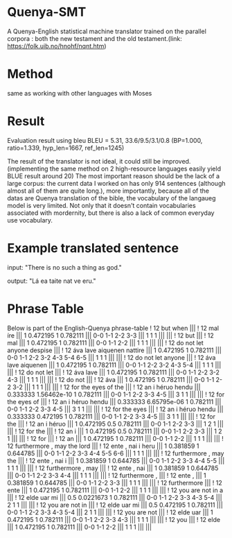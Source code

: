 # Quenya-SMT
A Quenya-English statistical machine translator trained on the parallel corpora : both the new testament and the old testament.(link: https://folk.uib.no/hnohf/nqnt.htm)

# Method
same as working with other languages with Moses

# Result
Evaluation result using bleu
BLEU = 5.31, 33.6/9.5/3.1/0.8 (BP=1.000, ratio=1.339, hyp_len=1667, ref_len=1245)

The result of the translator is not ideal, it could still be improved.(implementing the same method on 2 high-resource languages easily yield BLUE result around 20)
The most important reason should be the lack of a large corpus: the current data I worked on has only 914 sentences (although almost all of them are quite long.), more importantly, because all of the datas are Quenya translation of the bible, the vocabulary of the langaueg model is very limited. Not only that it doesn't contain vocabularies associated with mordernity, but there is also a lack of common everyday use vocabulary.

# Example translated sentence
input: "There is no such a thing as god."

output: "Lá ea taite nat ve eru."

# Phrase Table
Below is part of the English-Quenya phrase-table
! 12 but when ||| ! 12 mal íre ||| 1 0.472195 1 0.782111 ||| 0-0 1-1 2-2 3-3 ||| 1 1 1 ||| |||
! 12 but ||| ! 12 mal ||| 1 0.472195 1 0.782111 ||| 0-0 1-1 2-2 ||| 1 1 1 ||| |||
! 12 do not let anyone despise ||| ! 12 áva lave aiquenen nattire ||| 1 0.472195 1 0.782111 ||| 0-0 1-1 2-2 3-2 4-3 5-4 6-5 ||| 1 1 1 ||| |||
! 12 do not let anyone ||| ! 12 áva lave aiquenen ||| 1 0.472195 1 0.782111 ||| 0-0 1-1 2-2 3-2 4-3 5-4 ||| 1 1 1 ||| |||
! 12 do not let ||| ! 12 áva lave ||| 1 0.472195 1 0.782111 ||| 0-0 1-1 2-2 3-2 4-3 ||| 1 1 1 ||| |||
! 12 do not ||| ! 12 áva ||| 1 0.472195 1 0.782111 ||| 0-0 1-1 2-2 3-2 ||| 1 1 1 ||| |||
! 12 for the eyes of the ||| ! 12 an i héruo hendu ||| 0.333333 1.56462e-10 1 0.782111 ||| 0-0 1-1 2-2 3-3 4-5 ||| 3 1 1 ||| |||
! 12 for the eyes of ||| ! 12 an i héruo hendu ||| 0.333333 6.65795e-06 1 0.782111 ||| 0-0 1-1 2-2 3-3 4-5 ||| 3 1 1 ||| |||
! 12 for the eyes ||| ! 12 an i héruo hendu ||| 0.333333 0.472195 1 0.782111 ||| 0-0 1-1 2-2 3-3 4-5 ||| 3 1 1 ||| |||
! 12 for the ||| ! 12 an i héruo ||| 1 0.472195 0.5 0.782111 ||| 0-0 1-1 2-2 3-3 ||| 1 2 1 ||| |||
! 12 for the ||| ! 12 an i ||| 1 0.472195 0.5 0.782111 ||| 0-0 1-1 2-2 3-3 ||| 1 2 1 ||| |||
! 12 for ||| ! 12 an ||| 1 0.472195 1 0.782111 ||| 0-0 1-1 2-2 ||| 1 1 1 ||| |||
! 12 furthermore , may the lord ||| ! 12 ente , nai i heru ||| 1 0.381859 1 0.644785 ||| 0-0 1-1 2-2 3-3 4-4 5-5 6-6 ||| 1 1 1 ||| |||
! 12 furthermore , may the ||| ! 12 ente , nai i ||| 1 0.381859 1 0.644785 ||| 0-0 1-1 2-2 3-3 4-4 5-5 ||| 1 1 1 ||| |||
! 12 furthermore , may ||| ! 12 ente , nai ||| 1 0.381859 1 0.644785 ||| 0-0 1-1 2-2 3-3 4-4 ||| 1 1 1 ||| |||
! 12 furthermore , ||| ! 12 ente , ||| 1 0.381859 1 0.644785 ||| 0-0 1-1 2-2 3-3 ||| 1 1 1 ||| |||
! 12 furthermore ||| ! 12 ente ||| 1 0.472195 1 0.782111 ||| 0-0 1-1 2-2 ||| 1 1 1 ||| |||
! 12 you are not in a ||| ! 12 elde uar mi ||| 0.5 0.0221673 1 0.782111 ||| 0-0 1-1 2-2 3-3 4-3 5-4 ||| 2 1 1 ||| |||
! 12 you are not in ||| ! 12 elde uar mi ||| 0.5 0.472195 1 0.782111 ||| 0-0 1-1 2-2 3-3 4-3 5-4 ||| 2 1 1 ||| |||
! 12 you are not ||| ! 12 elde uar ||| 1 0.472195 1 0.782111 ||| 0-0 1-1 2-2 3-3 4-3 ||| 1 1 1 ||| |||
! 12 you ||| ! 12 elde ||| 1 0.472195 1 0.782111 ||| 0-0 1-1 2-2 ||| 1 1 1 ||| |||
